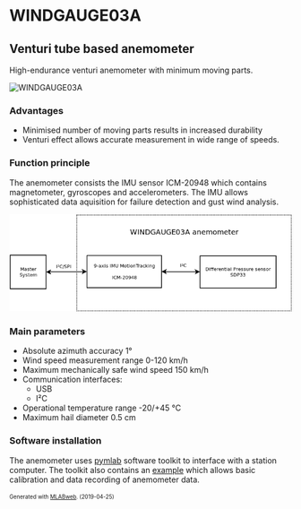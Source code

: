 <!--- PrjInfo ---> <!--- Please remove this line after manually editing --->
<!--- 00a56be08b96043df9e37d6aff7b6990 --->
<!--- Created:2019-04-25 18:04:07.487886: ---> 
<!--- Author:: ---> 
<!--- AuthorEmail:: ---> 
<!--- Tags:: ---> 
<!--- Ust:: ---> 
<!--- Label --->
<!--- ELabel ---> 
<!--- Name:WINDGAUGE03A: --->
# WINDGAUGE03A
<!--- LongName --->
## Venturi tube based anemometer
<!--- ELongName ---> 

<!--- Lead --->
High-endurance venturi anemometer with minimum moving parts. 
<!--- ELead ---> 

<!--- Description --->

![WINDGAUGE03A](doc/img/WINDGAUGE03A.jpg) 

### Advantages
  * Minimised number of moving parts results in increased durability
  * Venturi effect allows accurate measurement in wide range of speeds. 

### Function principle

The anemometer consists the IMU sensor ICM-20948 which contains magnetometer, gyroscopes and accelerometers. The IMU allows sophisticated data aquisition for failure detection and gust wind analysis. 

![WINDGAUGE03A schematics](doc/img/schematics.png) 

### Main parameters
  
  * Absolute azimuth accuracy 1°
  * Wind speed measurement range 0-120 km/h
  * Maximum mechanically safe wind speed 150 km/h
  * Communication interfaces: 
    * USB
    * I²C
  * Operational temperature range -20/+45 °C
  * Maximum hail diameter 0.5 cm 

### Software installation 

The anemometer uses [pymlab](https://github.com/MLAB-project/pymlab) software toolkit to interface with a station computer. The toolkit also contains an [example](https://github.com/MLAB-project/pymlab/blob/master/examples/windgauge03a_example.py) which allows basic calibration and data recording of anemometer data. 

<!--- EDescription --->
<!--- Content --->
<!--- EContent --->
<sub><sup> Generated with [MLABweb](https://github.com/MLAB-project/MLABweb). (2019-04-25)</sup></sub>
